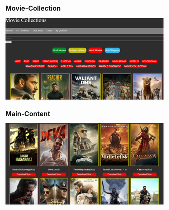 ## Movie-Collection
![alt IMG](https://github.com/atulshah-2511/Movie-Collections/blob/main/Movie_Home.png?raw=true)


## Main-Content
![alt IMG](https://github.com/atulshah-2511/Movie-Collections/blob/main/Movie_main.png?raw=true)

